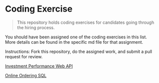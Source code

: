 # Coding Exercise
> This repository holds coding exercises for candidates going through the hiring process.

You should have been assigned one of the coding exercises in this list.  More details can be found in the specific md file for that assignment.

Instructions: Fork this repository, do the assigned work, and submit a pull request for review.

[Investment Performance Web API](InvestmentPerformanceWebAPI.md#investment-performance-web-api)

[Online Ordering SQL](OnlineOrderingSQL.md#online-ordering)